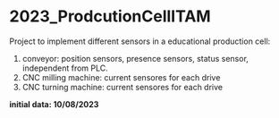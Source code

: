 # 2023_ProdcutionCellITAM
Project to implement different sensors in a educational production cell: 
1. conveyor: position sensors, presence sensors, status sensor, independent from PLC.
2. CNC milling machine: current sensores for each drive
3. CNC turning machine: current sensores for each drive
   
**initial data: 10/08/2023** 
